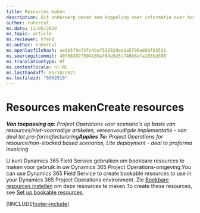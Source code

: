 ```yaml
---
title: Resources maken
description: Dit onderwerp bevat een koppeling naar informatie over hoe u boekbare resources maakt.
author: ruhercul
ms.date: 11/05/2020
ms.topic: article
ms.reviewer: kfend
ms.author: ruhercul
ms.openlocfilehash: ae0b5f9e72fc4baf53262dea2a5798add9f83531
ms.sourcegitcommit: 40f68387f594180af64a5e5c748b6efa188bd300
ms.translationtype: HT
ms.contentlocale: nl-NL
ms.lasthandoff: 05/10/2021
ms.locfileid: "6002910"
---
```

# <a name="create-resources"></a><span data-ttu-id="076a7-103">Resources maken</span><span class="sxs-lookup"><span data-stu-id="076a7-103">Create resources</span></span>

<span data-ttu-id="076a7-104">_**Van toepassing op:** Project Operations voor scenario's op basis van resources/niet-voorradige artikelen, vereenvoudigde implementatie - van deal tot pro-formafacturering_</span><span class="sxs-lookup"><span data-stu-id="076a7-104">_**Applies To:** Project Operations for resource/non-stocked based scenarios, Lite deployment - deal to proforma invoicing_</span></span>

<span data-ttu-id="076a7-105">U kunt Dynamics 365 Field Service gebruiken om boekbare resources te maken voor gebruik in uw Dynamics 365 Project Operations-omgeving.</span><span class="sxs-lookup"><span data-stu-id="076a7-105">You can use Dynamics 365 Field Service to create bookable resources to use in your Dynamics 365 Project Operations environment.</span></span> <span data-ttu-id="076a7-106">Zie [Boekbare resources instellen](/dynamics365/field-service/set-up-bookable-resources) om deze resources te maken.</span><span class="sxs-lookup"><span data-stu-id="076a7-106">To create these resources, see [Set up bookable resources](/dynamics365/field-service/set-up-bookable-resources).</span></span>


[!INCLUDE[footer-include](../includes/footer-banner.md)]